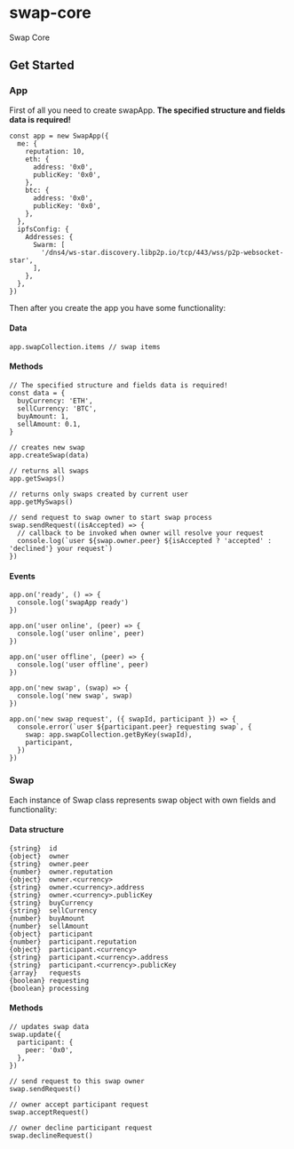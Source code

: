 # swap-core
Swap Core


## Get Started

### App

First of all you need to create swapApp. **The specified structure and fields data is required!**

```
const app = new SwapApp({
  me: {
    reputation: 10,
    eth: {
      address: '0x0',
      publicKey: '0x0',
    },
    btc: {
      address: '0x0',
      publicKey: '0x0',
    },
  },
  ipfsConfig: {
    Addresses: {
      Swarm: [
        '/dns4/ws-star.discovery.libp2p.io/tcp/443/wss/p2p-websocket-star',
      ],
    },
  },
})
```

Then after you create the app you have some functionality:

#### Data

```
app.swapCollection.items // swap items
```

#### Methods

```
// The specified structure and fields data is required!
const data = {
  buyCurrency: 'ETH',
  sellCurrency: 'BTC',
  buyAmount: 1,
  sellAmount: 0.1,
}

// creates new swap
app.createSwap(data)
```

```
// returns all swaps
app.getSwaps()
```

```
// returns only swaps created by current user
app.getMySwaps()
```

```
// send request to swap owner to start swap process
swap.sendRequest((isAccepted) => {
  // callback to be invoked when owner will resolve your request
  console.log(`user ${swap.owner.peer} ${isAccepted ? 'accepted' : 'declined'} your request`)
})
```

#### Events

```
app.on('ready', () => {
  console.log('swapApp ready')
})

app.on('user online', (peer) => {
  console.log('user online', peer)
})

app.on('user offline', (peer) => {
  console.log('user offline', peer)
})

app.on('new swap', (swap) => {
  console.log('new swap', swap)
})

app.on('new swap request', ({ swapId, participant }) => {
  console.error(`user ${participant.peer} requesting swap`, {
    swap: app.swapCollection.getByKey(swapId),
    participant,
  })
})
```


### Swap

Each instance of Swap class represents swap object with own fields and functionality:

#### Data structure

```
{string}  id
{object}  owner
{string}  owner.peer
{number}  owner.reputation
{object}  owner.<currency>
{string}  owner.<currency>.address
{string}  owner.<currency>.publicKey
{string}  buyCurrency
{string}  sellCurrency
{number}  buyAmount
{number}  sellAmount
{object}  participant
{number}  participant.reputation
{object}  participant.<currency>
{string}  participant.<currency>.address
{string}  participant.<currency>.publicKey
{array}   requests
{boolean} requesting
{boolean} processing
```

#### Methods

```
// updates swap data
swap.update({
  participant: {
    peer: '0x0',
  },
})
```

```
// send request to this swap owner
swap.sendRequest()
```

```
// owner accept participant request
swap.acceptRequest()
```

```
// owner decline participant request
swap.declineRequest()
```
